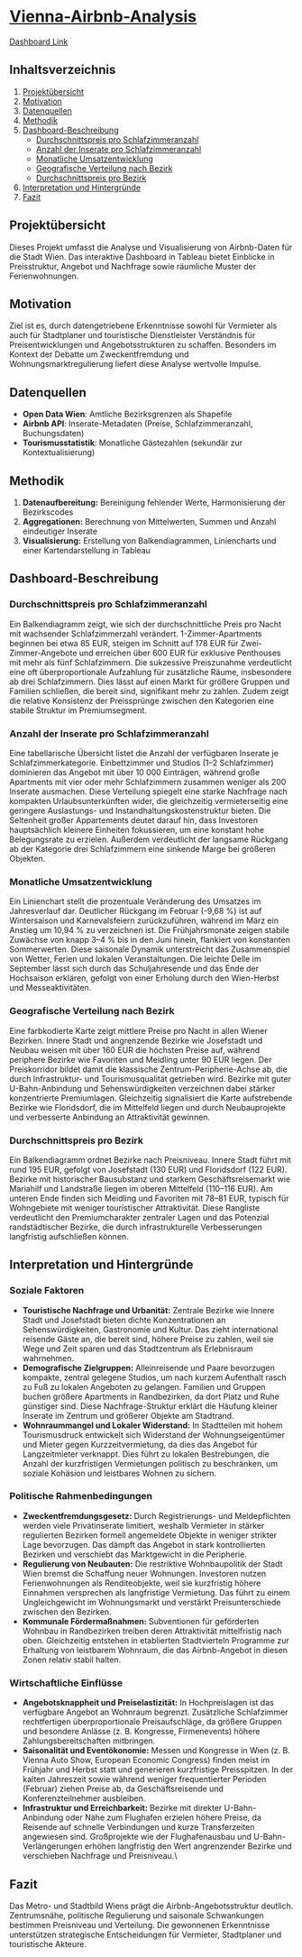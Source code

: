 # [Vienna-Airbnb-Analysis](https://public.tableau.com/app/profile/danylo.butynskyy/viz/ViennaAirbnbAnalysis/AirbnbDashboard)

[Dashboard Link](https://public.tableau.com/app/profile/danylo.butynskyy/viz/ViennaAirbnbAnalysis/AirbnbDashboard)


## Inhaltsverzeichnis
1. [Projektübersicht](#projektübersicht)  
2. [Motivation](#motivation)  
3. [Datenquellen](#datenquellen)  
4. [Methodik](#methodik)  
5. [Dashboard-Beschreibung](#dashboard-beschreibung)  
   - [Durchschnittspreis pro Schlafzimmeranzahl](#durchschnittspreis-pro-schlafzimmeranzahl)  
   - [Anzahl der Inserate pro Schlafzimmeranzahl](#anzahl-der-inserate-pro-schlafzimmeranzahl)  
   - [Monatliche Umsatzentwicklung](#monatliche-umsatzentwicklung)  
   - [Geografische Verteilung nach Bezirk](#geografische-verteilung-nach-bezirk)  
   - [Durchschnittspreis pro Bezirk](#durchschnittspreis-pro-bezirk)  
6. [Interpretation und Hintergründe](#interpretation-und-hintergründe)  
7. [Fazit](#fazit)  

## Projektübersicht
Dieses Projekt umfasst die Analyse und Visualisierung von Airbnb-Daten für die Stadt Wien. Das interaktive Dashboard in Tableau bietet Einblicke in Preisstruktur, Angebot und Nachfrage sowie räumliche Muster der Ferienwohnungen.

## Motivation
Ziel ist es, durch datengetriebene Erkenntnisse sowohl für Vermieter als auch für Stadtplaner und touristische Dienstleister Verständnis für Preisentwicklungen und Angebotsstrukturen zu schaffen. Besonders im Kontext der Debatte um Zweckentfremdung und Wohnungsmarktregulierung liefert diese Analyse wertvolle Impulse.

## Datenquellen
- **Open Data Wien**: Amtliche Bezirksgrenzen als Shapefile  
- **Airbnb API**: Inserate-Metadaten (Preise, Schlafzimmeranzahl, Buchungsdaten)  
- **Tourismusstatistik**: Monatliche Gästezahlen (sekundär zur Kontextualisierung)  

## Methodik
1. **Datenaufbereitung:** Bereinigung fehlender Werte, Harmonisierung der Bezirkscodes  
2. **Aggregationen:** Berechnung von Mittelwerten, Summen und Anzahl eindeutiger Inserate  
3. **Visualisierung:** Erstellung von Balkendiagrammen, Liniencharts und einer Kartendarstellung in Tableau  

## Dashboard-Beschreibung

### Durchschnittspreis pro Schlafzimmeranzahl
Ein Balkendiagramm zeigt, wie sich der durchschnittliche Preis pro Nacht mit wachsender Schlafzimmerzahl verändert. 1-Zimmer-Apartments beginnen bei etwa 85 EUR, steigen im Schnitt auf 178 EUR für Zwei-Zimmer-Angebote und erreichen über 600 EUR für exklusive Penthouses mit mehr als fünf Schlafzimmern. Die sukzessive Preiszunahme verdeutlicht eine oft überproportionale Aufzahlung für zusätzliche Räume, insbesondere ab drei Schlafzimmern. Dies lässt auf einen Markt für größere Gruppen und Familien schließen, die bereit sind, signifikant mehr zu zahlen. Zudem zeigt die relative Konsistenz der Preissprünge zwischen den Kategorien eine stabile Struktur im Premiumsegment.

### Anzahl der Inserate pro Schlafzimmeranzahl
Eine tabellarische Übersicht listet die Anzahl der verfügbaren Inserate je Schlafzimmerkategorie. Einbettzimmer und Studios (1–2 Schlafzimmer) dominieren das Angebot mit über 10 000 Einträgen, während große Apartments mit vier oder mehr Schlafzimmern zusammen weniger als 200 Inserate ausmachen. Diese Verteilung spiegelt eine starke Nachfrage nach kompakten Urlaubsunterkünften wider, die gleichzeitig vermieterseitig eine geringere Auslastungs- und Instandhaltungskostenstruktur bieten. Die Seltenheit großer Appartements deutet darauf hin, dass Investoren hauptsächlich kleinere Einheiten fokussieren, um eine konstant hohe Belegungsrate zu erzielen. Außerdem verdeutlicht der langsame Rückgang ab der Kategorie drei Schlafzimmern eine sinkende Marge bei größeren Objekten.

### Monatliche Umsatzentwicklung
Ein Linienchart stellt die prozentuale Veränderung des Umsatzes im Jahresverlauf dar. Deutlicher Rückgang im Februar (-9,68 %) ist auf Wintersaison und Karnevalsfeiern zurückzuführen, während im März ein Anstieg um 10,94 % zu verzeichnen ist. Die Frühjahrsmonate zeigen stabile Zuwächse von knapp 3–4 % bis in den Juni hinein, flankiert von konstanten Sommerwerten. Diese saisonale Dynamik unterstreicht das Zusammenspiel von Wetter, Ferien und lokalen Veranstaltungen. Die leichte Delle im September lässt sich durch das Schuljahresende und das Ende der Hochsaison erklären, gefolgt von einer Erholung durch den Wien-Herbst und Messeaktivitäten.

### Geografische Verteilung nach Bezirk
Eine farbkodierte Karte zeigt mittlere Preise pro Nacht in allen Wiener Bezirken. Innere Stadt und angrenzende Bezirke wie Josefstadt und Neubau weisen mit über 160 EUR die höchsten Preise auf, während periphere Bezirke wie Favoriten und Meidling unter 90 EUR liegen. Der Preiskorridor bildet damit die klassische Zentrum-Peripherie-Achse ab, die durch Infrastruktur- und Tourismusqualität getrieben wird. Bezirke mit guter U-Bahn-Anbindung und Sehenswürdigkeiten verzeichnen dabei stärker konzentrierte Premiumlagen. Gleichzeitig signalisiert die Karte aufstrebende Bezirke wie Floridsdorf, die im Mittelfeld liegen und durch Neubauprojekte und verbesserte Anbindung an Attraktivität gewinnen.

### Durchschnittspreis pro Bezirk
Ein Balkendiagramm ordnet Bezirke nach Preisniveau. Innere Stadt führt mit rund 195 EUR, gefolgt von Josefstadt (130 EUR) und Floridsdorf (122 EUR). Bezirke mit historischer Bausubstanz und starkem Geschäftsreisemarkt wie Mariahilf und Landstraße liegen im oberen Mittelfeld (110–116 EUR). Am unteren Ende finden sich Meidling und Favoriten mit 78–81 EUR, typisch für Wohngebiete mit weniger touristischer Attraktivität. Diese Rangliste verdeutlicht den Premiumcharakter zentraler Lagen und das Potenzial randstädtischer Bezirke, die durch infrastrukturelle Verbesserungen langfristig aufschließen können.

## Interpretation und Hintergründe

### Soziale Faktoren
- **Touristische Nachfrage und Urbanität:** Zentrale Bezirke wie Innere Stadt und Josefstadt bieten dichte Konzentrationen an Sehenswürdigkeiten, Gastronomie und Kultur. Das zieht international reisende Gäste an, die bereit sind, höhere Preise zu zahlen, weil sie Wege und Zeit sparen und das Stadtzentrum als Erlebnisraum wahrnehmen.  
- **Demografische Zielgruppen:** Alleinreisende und Paare bevorzugen kompakte, zentral gelegene Studios, um nach kurzem Aufenthalt rasch zu Fuß zu lokalen Angeboten zu gelangen. Familien und Gruppen buchen größere Apartments in Randbezirken, da dort Platz und Ruhe günstiger sind. Diese Nachfrage-Struktur erklärt die Häufung kleiner Inserate im Zentrum und größerer Objekte am Stadtrand.  
- **Wohnraummangel und Lokaler Widerstand:** In Stadtteilen mit hohem Tourismusdruck entwickelt sich Widerstand der Wohnungseigentümer und Mieter gegen Kurzzeitvermietung, da dies das Angebot für Langzeitmieter verknappt. Dies führt zu lokalen Bestrebungen, die Anzahl der kurzfristigen Vermietungen politisch zu beschränken, um soziale Kohäsion und leistbares Wohnen zu sichern.

### Politische Rahmenbedingungen
- **Zweckentfremdungsgesetz:** Durch Registrierungs- und Meldepflichten werden viele Privatinserate limitiert, weshalb Vermieter in stärker regulierten Bezirken formell angemeldete Objekte in weniger strikter Lage bevorzugen. Das dämpft das Angebot in stark kontrollierten Bezirken und verschiebt das Marktgewicht in die Peripherie.  
- **Regulierung von Neubauten:** Die restriktive Wohnbaupolitik der Stadt Wien bremst die Schaffung neuer Wohnungen. Investoren nutzen Ferienwohnungen als Renditeobjekte, weil sie kurzfristig höhere Einnahmen versprechen als langfristige Vermietung. Das führt zu einem Ungleichgewicht im Wohnungsmarkt und verstärkt Preisunterschiede zwischen den Bezirken.  
- **Kommunale Fördermaßnahmen:** Subventionen für geförderten Wohnbau in Randbezirken treiben deren Attraktivität mittelfristig nach oben. Gleichzeitig entstehen in etablierten Stadtvierteln Programme zur Erhaltung von leistbarem Wohnraum, die das Airbnb-Angebot in diesen Zonen relativ stabil halten.

### Wirtschaftliche Einflüsse
- **Angebotsknappheit und Preiselastizität:** In Hochpreislagen ist das verfügbare Angebot an Wohnraum begrenzt. Zusätzliche Schlafzimmer rechtfertigen überproportionale Preisaufschläge, da größere Gruppen und besondere Anlässe (z. B. Kongresse, Firmenevents) höhere Zahlungsbereitschaften mitbringen.  
- **Saisonalität und Eventökonomie:** Messen und Kongresse in Wien (z. B. Vienna Auto Show, European Economic Congress) finden meist im Frühjahr und Herbst statt und generieren kurzfristige Preisspitzen. In der kalten Jahreszeit sowie während weniger frequentierter Perioden (Februar) ziehen Preise ab, da Geschäftsreisende und Konferenzteilnehmer ausbleiben.  
- **Infrastruktur und Erreichbarkeit:** Bezirke mit direkter U-Bahn-Anbindung oder Nähe zum Flughafen erzielen höhere Preise, da Reisende auf schnelle Verbindungen und kurze Transferzeiten angewiesen sind. Großprojekte wie der Flughafenausbau und U-Bahn-Verlängerungen erhöhen langfristig den Wert angrenzender Bezirke und verschieben Nachfrage und Preisniveau.\

## Fazit
Das Metro- und Stadtbild Wiens prägt die Airbnb-Angebotsstruktur deutlich. Zentrumsnähe, politische Regulierung und saisonale Schwankungen bestimmen Preisniveau und Verteilung. Die gewonnenen Erkenntnisse unterstützen strategische Entscheidungen für Vermieter, Stadtplaner und touristische Akteure.
